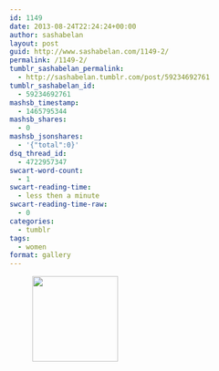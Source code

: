 ```yaml
---
id: 1149
date: 2013-08-24T22:24:24+00:00
author: sashabelan
layout: post
guid: http://www.sashabelan.com/1149-2/
permalink: /1149-2/
tumblr_sashabelan_permalink:
  - http://sashabelan.tumblr.com/post/59234692761
tumblr_sashabelan_id:
  - 59234692761
mashsb_timestamp:
  - 1465795344
mashsb_shares:
  - 0
mashsb_jsonshares:
  - '{"total":0}'
dsq_thread_id:
  - 4722957347
swcart-word-count:
  - 1
swcart-reading-time:
  - less then a minute
swcart-reading-time-raw:
  - 0
categories:
  - tumblr
tags:
  - women
format: gallery
---
```

<div id='gallery-530' class='gallery galleryid-1149 gallery-columns-3 gallery-size-thumbnail'>
  <figure class='gallery-item'> 
  
  <div class='gallery-icon landscape'>
    <a href='http://www.sashabelan.ru/1149-2/attachment/1150/'><img width="150" height="150" src="http://www.sashabelan.ru/wp-content/uploads/2013/08/tumblr_ms23kownhI1qarj97o1_500-150x150.jpg" class="attachment-thumbnail size-thumbnail" alt="" /></a>
  </div></figure>
</div>
